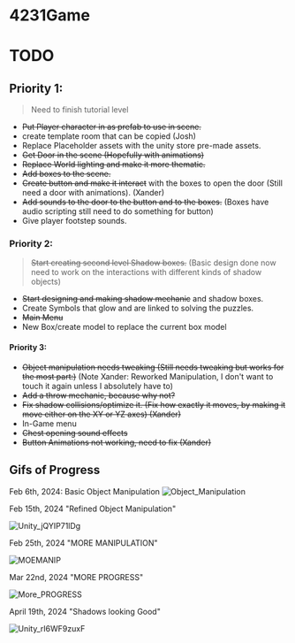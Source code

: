 # 4231Game


# TODO

## Priority 1:

> Need to finish tutorial level
- ~~Put Player character in as prefab to use in scene.~~
- create template room that can be copied (Josh)
- Replace Placeholder assets with the unity store pre-made assets.
- ~~Get Door in the scene (Hopefully with animations)~~
- ~~Replace World lighting and make it more thematic.~~
- ~~Add boxes to the scene.~~
- ~~Create button and make it interact~~ with the boxes to open the door (Still need a door with animations). (Xander)
- ~~Add sounds to the door to the button and to the boxes.~~ (Boxes have audio scripting still need to do something for button)
- Give player footstep sounds.

### Priority 2:

> ~~Start creating second level Shadow boxes.~~ (Basic design done now need to work on the interactions with different kinds of shadow objects)
- ~~Start designing and making shadow mechanic~~ and shadow boxes.
- Create Symbols that glow and are linked to solving the puzzles.
- ~~Main Menu~~
- New Box/create model to replace the current box model

#### Priority 3:
- ~~Object manipulation needs tweaking (Still needs tweaking but works for the most part:)~~ (Note Xander: Reworked Manipulation, I don't want to touch it again unless I absolutely have to)
- ~~Add a throw mechanic, because why not?~~
- ~~Fix shadow collisions/optimize it. (Fix how exactly it moves, by making it move either on the XY or YZ axes) (Xander)~~
- In-Game menu
- ~~Chest opening sound effects~~
- ~~Button Animations not working, need to fix (Xander)~~


## Gifs of Progress

Feb 6th, 2024: Basic Object Manipulation
![Object_Manipulation](https://github.com/jneedles49/4231Game/assets/150978475/d66dd453-6df1-4c89-bdcd-4d7838d3f351)


Feb 15th, 2024 "Refined Object Manipulation"

![Unity_jQYIP71lDg](https://github.com/jneedles49/4231Game/assets/150978475/c1d09944-b530-4743-a616-edb7169b7aab)


Feb 25th, 2024 "MORE MANIPULATION"

![MOEMANIP](https://github.com/jneedles49/4231Game/assets/150978475/54d63109-b35b-48f1-81b2-81006065a8dc)

Mar 22nd, 2024 "MORE PROGRESS"

![More_PROGRESS](https://github.com/jneedles49/4231Game/assets/150978475/318d3d1d-dc61-4796-a776-b5f8f057773f)

April 19th, 2024 "Shadows looking Good"

![Unity_rI6WF9zuxF](https://github.com/jneedles49/4231Game/assets/150978475/79938975-6994-4ad6-b5ef-f4a7b419cf59)
